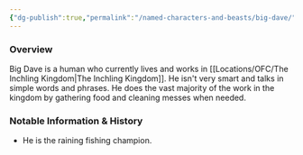 ```yaml
---
{"dg-publish":true,"permalink":"/named-characters-and-beasts/big-dave/","tags":["NPC"],"updated":"2025-03-01T21:15:18.654+00:00"}
---
```



### Overview
Big Dave is a human who currently lives and works in [[Locations/OFC/The Inchling Kingdom\|The Inchling Kingdom]]. He isn't very smart and talks in simple words and phrases. He does the vast majority of the work in the kingdom by gathering food and cleaning messes when needed. 

### Notable Information & History 
- He is the raining fishing champion.
